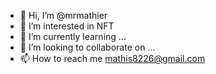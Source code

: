 - 👋 Hi, I’m @mrmathier
- 👀 I’m interested in NFT
- 🌱 I’m currently learning ...
- 💞️ I’m looking to collaborate on ...
- 📫 How to reach me mathis8226@gmail.com

<!---
mrmathier/mrmathier is a ✨ special ✨ repository because its `README.md` (this file) appears on your GitHub profile.
You can click the Preview link to take a look at your changes.
--->

